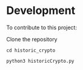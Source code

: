 # Development

To contribute to this project:

Clone the repository

```console
cd historic_crypto
```

```console
python3 historicCrypto.py
```